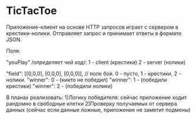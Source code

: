 # TicTacToe
Приложение-клиент на основе HTTP запросов играет с сервером в крестики-нолики. 
Отправляет запрос и принимает ответы в формате JSON. 

Поля: 

"youPlay" /*определяет чей ход*/: 
1 - client (крестики)
2 - server (нолики)

"field": [[0,0,0], [0,0,0], [0,0,0]], // поле боя. 0 - пусто, 1 - крестики, 2 - нолики.
"winner": 0 - (никто не победил)
"winner": 1 - (победили крестики)
"winner": 2 - (победили нолики)

В планах реализовать: 
1)Логику победителя: сейчас приложение ходит рандомно в свободные клетки
2)Проверку получаемых от сервера данных (сейчас если данные ложные, приложение не заметит подмены)

